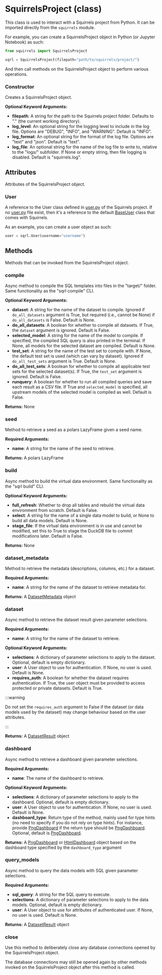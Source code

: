 # SquirrelsProject (class)

This class is used to interact with a Squirrels project from Python. It can be imported directly from the `squirrels` module.

For example, you can create a SquirrelsProject object in Python (or Jupyter Notebook) as such:

```python
from squirrels import SquirrelsProject

sqrl = SquirrelsProject(filepath="path/to/squirrels/project/")
```

And then call methods on the SquirrelsProject object to perform various operations.

### Constructor

Creates a SquirrelsProject object.

**Optional Keyword Arguments:**

- **filepath**: A string for the path to the Squirrels project folder. Defaults to "." (the current working directory).
- **log_level**: An optional string for the logging level to include in the log file. Options are "DEBUG", "INFO", and "WARNING". Default is "INFO".
- **log_format**: An optional string for the format of the log file. Options are "text" and "json". Default is "text".
- **log_file**: An optional string for the name of the log file to write to, relative to the "logs/" subfolder. If None or empty string, then file logging is disabled. Default is "squirrels.log".

## Attributes

Attributes of the SquirrelsProject object.

### User

A reference to the User class defined in [user.py] of the Squirrels project. If no [user.py] file exist, then it's a reference to the default [BaseUser](../../tba) class that comes with Squirrels.

As an example, you can create a user object as such:

```python
user = sqrl.User(username="username")
```

[user.py]: ../../docs/concepts/user

## Methods

Methods that can be invoked from the SquirrelsProject object.

### compile

Async method to compile the SQL templates into files in the "target/" folder. Same functionality as the "sqrl compile" CLI.

**Optional Keyword Arguments:**

- **dataset**: A string for the name of the dataset to compile. Ignored if `do_all_datasets` argument is True, but required (i.e., cannot be None) if `do_all_datasets` is False. Default is None.
- **do_all_datasets**: A boolean for whether to compile all datasets. If True, the `dataset` argument is ignored. Default is False.
- **selected_model**: A string for the name of the model to compile. If specified, the compiled SQL query is also printed in the terminal. If None, all models for the selected dataset are compiled. Default is None.
- **test_set**: A string for the name of the test set to compile with. If None, the default test set is used (which can vary by dataset). Ignored if `do_all_test_sets` argument is True. Default is None.
- **do_all_test_sets**: A boolean for whether to compile all applicable test sets for the selected dataset(s). If True, the `test_set` argument is ignored. Default is False.
- **runquery**: A boolean for whether to run all compiled queries and save each result as a CSV file. If True and `selected_model` is specified, all upstream models of the selected model is compiled as well. Default is False.

**Returns:** None

### seed

Method to retrieve a seed as a polars LazyFrame given a seed name.

**Required Arguments:**

- **name**: A string for the name of the seed to retrieve.

**Returns:** A polars LazyFrame

### build

Async method to build the virtual data environment. Same functionality as the "sqrl build" CLI.

**Optional Keyword Arguments:**

- **full_refresh**: Whether to drop all tables and rebuild the virtual data environment from scratch. Default is False.
- **select**: A string for the name of a single data model to build, or None to build all data models. Default is None.
- **stage_file**: If the virtual data environment is in use and cannot be modified, set this to True to stage the DuckDB file to commit modifications later. Default is False.

**Returns:** None

### dataset_metadata

Method to retrieve the metadata (descriptions, columns, etc.) for a dataset.

**Required Arguments:**

- **name**: A string for the name of the dataset to retrieve metadata for.

**Returns:** A [DatasetMetadata](../../tba) object

### dataset

Async method to retrieve the dataset result given parameter selections.

**Required Arguments:**

- **name**: A string for the name of the dataset to retrieve.

**Optional Keyword Arguments:**

- **selections**: A dictionary of parameter selections to apply to the dataset. Optional, default is empty dictionary.
- **user**: A User object to use for authentication. If None, no user is used. Default is None.
- **requires_auth**: A boolean for whether the dataset requires authentication. If True, the user object must be provided to access protected or private datasets. Default is True.

:::warning

Do not set the `requires_auth` argument to False if the dataset (or data models used by the dataset) may change behaviour based on the user attributes.

:::

**Returns:** A [DatasetResult](../../tba) object

### dashboard

Async method to retrieve a dashboard given parameter selections.

**Required Arguments:**

- **name**: The name of the dashboard to retrieve.

**Optional Keyword Arguments:**

- **selections**: A dictionary of parameter selections to apply to the dashboard. Optional, default is empty dictionary.
- **user**: A User object to use for authentication. If None, no user is used. Default is None.
- **dashboard_type**: Return type of the method, mainly used for type hints (no need to specify if you do not rely on type hints). For instance, provide [PngDashboard](../../tba) if the return type should be [PngDashboard](../../tba). Optional, default is [PngDashboard](../../tba).

**Returns:** A [PngDashboard](../../tba) or [HtmlDashboard](../../tba) object based on the dashboard type specified by the `dashboard_type` argument

### query_models

Async method to query the data models with SQL given parameter selections.

**Required Arguments:**

- **sql_query**: A string for the SQL query to execute.
- **selections**: A dictionary of parameter selections to apply to the data models. Optional, default is empty dictionary.
- **user**: A User object to use for attributes of authenticated user. If None, no user is used. Default is None.

**Returns:** A [DatasetResult](../../tba) object

### close

Use this method to deliberately close any database connections opened by the SquirrelsProject object.

The database connections may still be opened again by other methods invoked on the SquirrelsProject object after this method is called.
